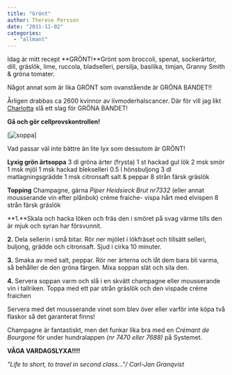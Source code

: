 ```yaml
---
title: "Grönt"
author: Therese Persson
date: "2011-11-02"
categories: 
  - "allmant"
---
```


Idag är mitt recept **GRÖNT!**Grönt som broccoli, spenat, sockerärtor, dill, gräslök, lime, ruccola, bladselleri, persilja, basilika, timjan, Granny Smith & gröna tomater.

Något annat som är lika GRÖNT som ovanstående är GRÖNA BANDET!!

Årligen drabbas ca 2600 kvinnor av livmoderhalscancer. Där för vill jag likt [Charlotta](https://www.matrepubliken.se/) slå ett slag för GRÖNA BANDET!

**Gå och gör cellprovskontrollen!**

[![](/static/img/soppa_173230319-300x225.jpg "soppa")]

Vad passar väl inte bättre än lite lyx som dessutom är GRÖNT!

**Lyxig grön ärtsoppa** 3 dl gröna ärter (frysta) 1 st hackad gul lök 2 msk smör 1 msk mjöl 1 msk hackad blekselleri 0.5 l hönsbuljong 3 dl matlagningsgrädde 1 msk citronsaft salt & peppar 8 strån färsk gräslök

**Topping** Champagne, gärna _Piper Heidsieck Brut nr7332_ (eller annat mousserande vin efter plånbok) créme fraiche- vispa hårt med elvispen 8 strån färsk gräslök

**1.**Skala och hacka löken och fräs den i smöret på svag värme tills den är mjuk och syran har försvunnit.

**2.** Dela sellerin i små bitar. Rör ner mjölet i lökfräset och tillsätt selleri, buljong, grädde och citronsaft. Sjud i cirka 10 minuter.

**3.** Smaka av med salt, peppar. Rör ner ärterna och låt dem bara bli varma, så behåller de den gröna färgen. Mixa soppan slät och sila den.

**4.** Servera soppan varm och slå i en skvätt champagne eller mousserande vin i tallriken. Toppa med ett par strån gräslök och den vispade créme fraichen

Servera med det mousserande vinet som blev över eller varför inte köpa två flaskor så det garanterat finns!

Champagne är fantastiskt, men det funkar lika bra med en _Crémant de Bourgone_ för under hundralappen _(nr 7470 eller 7688)_ på Systemet.

**VÅGA VARDAGSLYXA!!!!**

_"Life to short, to travel in second class..."/ Carl-Jan Granqvist_
